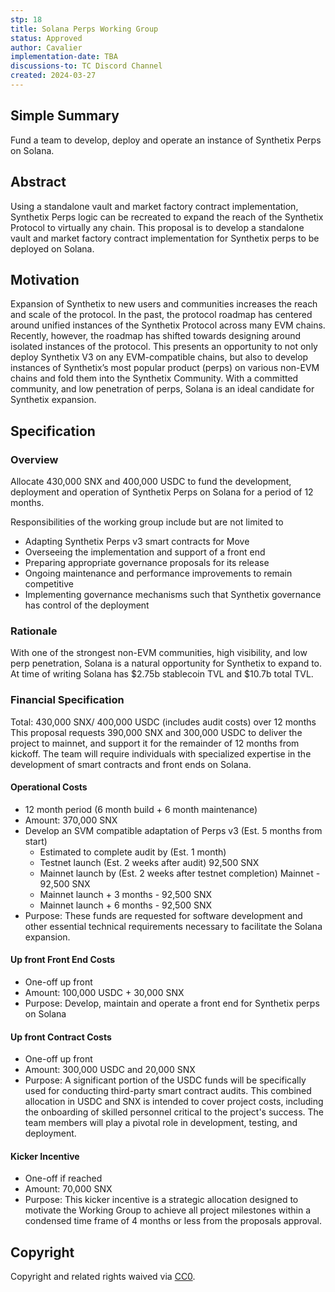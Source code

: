 ```yaml
---
stp: 18
title: Solana Perps Working Group
status: Approved
author: Cavalier
implementation-date: TBA
discussions-to: TC Discord Channel
created: 2024-03-27
---
```


## Simple Summary
Fund a team to develop, deploy and operate an instance of Synthetix Perps on Solana.

## Abstract
Using a standalone vault and market factory contract implementation, Synthetix Perps logic can be recreated to expand the reach of the Synthetix Protocol to virtually any chain. This proposal is to develop a standalone vault and market factory contract implementation for Synthetix perps to be deployed on Solana.

## Motivation
Expansion of Synthetix to new users and communities increases the reach and scale of the protocol. In the past, the protocol roadmap has centered around unified instances of the Synthetix Protocol across many EVM chains. Recently, however, the roadmap has shifted towards designing around isolated instances of the protocol. This presents an opportunity to not only deploy Synthetix V3 on any EVM-compatible chains, but also to develop instances of Synthetix’s most popular product (perps) on various non-EVM chains and fold them into the Synthetix Community. With a committed community, and low penetration of perps, Solana is an ideal candidate for Synthetix expansion.  

## Specification

### Overview
Allocate 430,000 SNX and 400,000 USDC to fund the development, deployment and operation of Synthetix Perps on Solana for a period of 12 months.

Responsibilities of the working group include but are not limited to
- Adapting Synthetix Perps v3 smart contracts for Move
- Overseeing the implementation and support of a front end
- Preparing appropriate governance proposals for its release
- Ongoing maintenance and performance improvements to remain competitive
- Implementing governance mechanisms such that Synthetix governance has control of the deployment


### Rationale
With one of the strongest non-EVM communities, high visibility, and low perp penetration, Solana is a natural opportunity for Synthetix to expand to. At time of writing Solana has $2.75b stablecoin TVL and $10.7b total TVL.

### Financial Specification
Total: 430,000 SNX/ 400,000 USDC (includes audit costs) over 12 months
This proposal requests 390,000 SNX and 300,000 USDC to deliver the project to mainnet, and support it for the remainder of 12 months from kickoff. The team will require individuals with specialized expertise in the development of smart contracts and front ends on Solana. 

#### Operational Costs 
- 12 month period (6 month build + 6 month maintenance) 
- Amount: 370,000 SNX
- Develop an SVM compatible adaptation of Perps v3 (Est. 5 months from start)  
  - Estimated to complete audit by (Est. 1 month)
  - Testnet launch (Est. 2 weeks after audit) 92,500 SNX 
  - Mainnet launch by (Est. 2 weeks after testnet completion)  Mainnet - 92,500 SNX
  - Mainnet launch + 3 months - 92,500 SNX
  - Mainnet launch + 6 months - 92,500 SNX
- Purpose: These funds are requested for software development and other essential technical requirements necessary to facilitate the Solana expansion. 

#### Up front Front End Costs 
- One-off up front
- Amount: 100,000 USDC + 30,000 SNX
- Purpose: Develop, maintain and operate a front end for Synthetix perps on Solana

#### Up front Contract Costs
- One-off up front
- Amount: 300,000 USDC and 20,000 SNX
- Purpose: A significant portion of the USDC funds will be specifically used for conducting third-party smart contract audits. This combined allocation in USDC and SNX is intended to cover project costs, including the onboarding of skilled personnel critical to the project's success. The team members will play a pivotal role in development, testing, and deployment. 

#### Kicker Incentive
- One-off if reached
- Amount: 70,000 SNX
- Purpose: This kicker incentive is a strategic allocation designed to motivate the Working Group to achieve all project milestones within a condensed time frame of 4 months or less from the proposals approval.


## Copyright
Copyright and related rights waived via [CC0](https://creativecommons.org/publicdomain/zero/1.0/).

